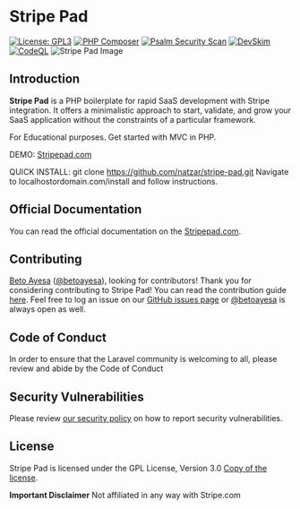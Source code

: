 #  Stripe Pad
[![License: GPL3](https://img.shields.io/github/license/natzar/Stripe-Pad)](https://github.com/natzar/Stripe-Pad/blob/main/LICENSE.md)
[![PHP Composer](https://github.com/natzar/Stripe-Pad/actions/workflows/php.yml/badge.svg)](https://github.com/natzar/Stripe-Pad/actions/workflows/php.yml)
[![Psalm Security Scan](https://github.com/natzar/Stripe-Pad/actions/workflows/psalm.yml/badge.svg)](https://github.com/natzar/Stripe-Pad/actions/workflows/psalm.yml)
[![DevSkim](https://github.com/natzar/Stripe-Pad/actions/workflows/devskim.yml/badge.svg)](https://github.com/natzar/Stripe-Pad/actions/workflows/devskim.yml)
[![CodeQL](https://github.com/natzar/Stripe-Pad/actions/workflows/github-code-scanning/codeql/badge.svg)](https://github.com/natzar/Stripe-Pad/actions/workflows/github-code-scanning/codeql)
![Stripe Pad Image](https://stripepad.com/open-graph.png)

## Introduction

**Stripe Pad** is a PHP boilerplate for rapid SaaS development with Stripe integration. It offers a minimalistic approach to start, validate, and grow your SaaS application without the constraints of a particular framework.


For Educational purposes. Get started with MVC in PHP.

DEMO: [Stripepad.com](https://www.stripepad.com)

QUICK INSTALL: git clone https://github.com/natzar/stripe-pad.git
Navigate to localhostordomain.com/install and follow instructions.

## Official Documentation

You can read the official documentation on the [Stripepad.com](https://www.stripepad.com/documentation).

## Contributing
<a name="contributing"></a>

[Beto Ayesa](https://github.com/betoayesa) ([@betoayesa](https://twitter.com/betoayesa)), looking for contributors! Thank you for considering contributing to Stripe Pad! You can read the contribution guide [here](https://github.com/natzar/Stripe-Pad/blob/main/CONTRIBUTING.md). Feel free to log an issue on our [GitHub issues page](https://github.com/natzar/Stripe-Pad/issues) or  [@betoayesa](https://www.twitter.com/betoayesa) is always open as well.


## Code of Conduct
<a name="code-of-conduct"></a>

In order to ensure that the Laravel community is welcoming to all, please review and abide by the Code of Conduct

## Security Vulnerabilities
<a name="security-vulnerabilities"></a>

Please review [our security policy](https://github.com/natzar/stripe-pad/security/policy) on how to report security vulnerabilities.


## License
<a name="license"></a>


Stripe Pad is licensed under the GPL License, Version 3.0 [Copy of the license](LICENSE.txt).

**Important Disclaimer** Not affiliated in any way with Stripe.com 